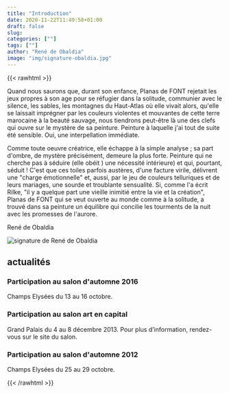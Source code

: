 ```yaml
---
title: "Introduction"
date: 2020-11-22T11:49:58+01:00
draft: false
slug: 
categories: [""]
tags: [""]
author: "René de Obaldia"
image: "img/signature-obaldia.jpg"
---
```


{{< rawhtml >}}
  <div class="intro-block">
    <p class="drop-cap">Quand nous saurons que, durant son enfance, Planas de FONT rejetait les jeux propres à son age pour se réfugier dans la solitude, communier avec le silence, les sables, les montagnes du Haut-Atlas où elle vivait alors, qu'elle se laissait imprégner par les couleurs violentes et mouvantes de cette terre marocaine à la beauté sauvage, nous tiendrons peut-être là une des clefs qui ouvre sur le mystère de sa peinture. Peinture à laquelle j'ai tout de suite été sensible. Oui, une interpellation immédiate.</p>
    <p>Comme toute oeuvre créatrice, elle échappe à la simple analyse ; sa part d'ombre, de mystère précisément, demeure la plus forte. Peinture qui ne cherche pas à séduire (elle obéit ) une nécessité intérieure) et qui, pourtant, séduit ! C'est que ces toiles parfois austères, d'une facture virile, délivrent une "charge émotionnelle" et, aussi, par le jeu de couleurs telluriques et de leurs mariages, une sourde et troublante sensualité. Si, comme l'a écrit Rilke, "il y a quelque part une vieille inimitié entre la vie et la création", Planas de FONT qui se veut ouverte au monde comme à la solitude, a trouvé dans sa peinture un équilibre qui concilie les tourments de la nuit avec les promesses de l'aurore.</p>
    <p class="signature">René de Obaldia</p>
    <img class="signature-img blend-multiply" src="img/signature-obaldia.jpg" alt="signature de René de Obaldia">
  </div>
</section>

<section class="stack section-block-flex">
  <h2 class="section-title margin-bottom-sm">actualités</h2>
  <article class="article-block padding-y-md">
    <h3 class="article-title">Participation au salon d'automne 2016</h3>
    <p>Champs Elysées du 13 au 16 octobre.</p>  
  </article>
  <article class="article-block padding-y-md">
    <h3 class="article-title">Participation au salon art en capital</h3>
    <p>Grand Palais du 4 au 8 décembre 2013. Pour plus d’information, rendez-vous sur le site du salon.</p>
  </article>
  <article class="article-block padding-y-md">
    <h3 class="article-title">Participation au salon d'automne 2012</h3>
    <p>Champs Elysées du 25 au 29 octobre.</p>
  </article>
{{< /rawhtml >}}